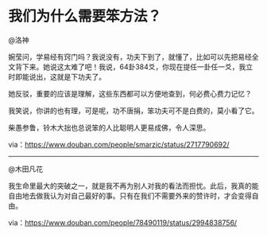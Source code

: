 # 我们为什么需要笨方法？


@洛神


婉莹问，学易经有窍门吗？我说没有，功夫下到了，就懂了，比如可以先把易经全文背下来。她说这太难了吧！我说，64卦384爻，你现在提任一卦任一爻，我立时即能说出，这就是下功夫了。

她反驳，重要的应该是理解，这些东西都可以方便地查到，何必费心费力记忆？

我笑说，你讲的也有理，可是呢，功不唐捐，笨功夫可不是白费的，莫小看了它。

柴愚参鲁，铃木大拙也总说笨的人比聪明人更易成佛，令人深思。


via：https://www.douban.com/people/smarzic/status/2717790692/

----


@木田凡花

我生命里最大的突破之一，就是我不再为别人对我的看法而担忧。此后，我真的能自由地去做我认为对自己最好的事。只有在我们不需要外来的赞许时，才会变得自由。

via：https://www.douban.com/people/78490119/status/2994838756/
